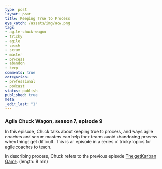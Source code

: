 ```yaml
---
type: post
layout: post
title: Keeping True to Process
eye_catch: /assets/img/acw.png
tags:
- agile-chuck-wagon
- tricky
- agile
- coach
- scrum
- master
- process
- abandon
- keep
comments: true
categories:
- professional
- podcast
status: publish
published: true
meta:
_edit_last: "1"
---
```


### Agile Chuck Wagon, season 7, episode 9

In this episode, Chuck talks about keeping true to process, and ways agile coaches and scrum masters can help their teams avoid abandoning process when things get difficult. This is an episode in a series of tricky topics for agile coaches to teach.  
  
In describing process, Chuck refers to the previous episode [The getKanban Game](https://www.buzzsprout.com/admin/episodes/1061210-the-getkanban-game). (length: 8 min)
